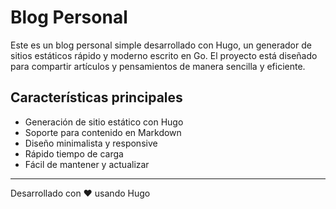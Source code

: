 # Blog Personal

Este es un blog personal simple desarrollado con Hugo, un generador de sitios estáticos rápido y moderno escrito en Go. El proyecto está diseñado para compartir artículos y pensamientos de manera sencilla y eficiente.

## Características principales

- Generación de sitio estático con Hugo
- Soporte para contenido en Markdown
- Diseño minimalista y responsive
- Rápido tiempo de carga
- Fácil de mantener y actualizar

---
Desarrollado con ❤️ usando Hugo
